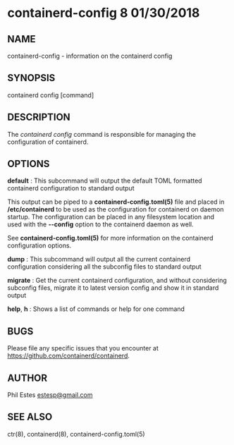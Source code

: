 # containerd-config 8 01/30/2018

## NAME

containerd-config - information on the containerd config

## SYNOPSIS

containerd config [command]

## DESCRIPTION

The _containerd config_ command is responsible for managing the configuration of containerd.

## OPTIONS

**default**
: This subcommand will output the default TOML formatted containerd configuration to standard output

This output can be piped to a **containerd-config.toml(5)** file and placed in
**/etc/containerd** to be used as the configuration for containerd on daemon
startup. The configuration can be placed in any filesystem location and used
with the **--config** option to the containerd daemon as well.

See **containerd-config.toml(5)** for more information on the containerd
configuration options.

**dump**
: This subcommand will output all the current containerd configuration considering all the subconfig files to standard output

**migrate**
: Get the current containerd configuration, and without considering subconfig files, migrate it to latest version config and show it in standard output

**help**, **h**
: Shows a list of commands or help for one command

## BUGS

Please file any specific issues that you encounter at
https://github.com/containerd/containerd.

## AUTHOR

Phil Estes <estesp@gmail.com>

## SEE ALSO

ctr(8), containerd(8), containerd-config.toml(5)
